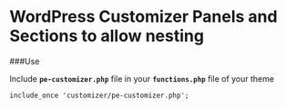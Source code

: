 # WordPress Customizer Panels and Sections to allow nesting

###Use

Include **`pe-customizer.php`** file in your **`functions.php`** file of your theme

``
include_once 'customizer/pe-customizer.php';
`` 
